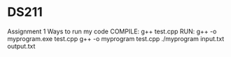 # DS211
Assignment 1
Ways to run my code
COMPILE: g++ test.cpp
RUN:
    g++ -o myprogram.exe test.cpp
    g++ -o myprogram test.cpp
    ./myprogram input.txt output.txt


